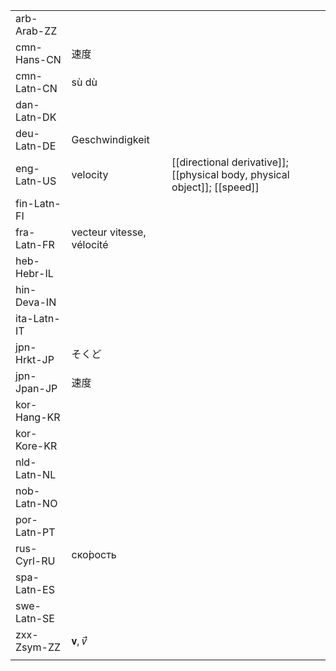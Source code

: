 | | | |
|-|-|-|
| arb-Arab-ZZ |  |  |
| cmn-Hans-CN | 速度 |  |
| cmn-Latn-CN | sù dù |  |
| dan-Latn-DK |  |  |
| deu-Latn-DE | Geschwindigkeit |  |
| eng-Latn-US | velocity | [[directional derivative]]; [[physical body, physical object]]; [[speed]] |
| fin-Latn-FI |  |  |
| fra-Latn-FR | vecteur vitesse, vélocité |  |
| heb-Hebr-IL |  |  |
| hin-Deva-IN |  |  |
| ita-Latn-IT |  |  |
| jpn-Hrkt-JP | そくど |  |
| jpn-Jpan-JP | 速度 |  |
| kor-Hang-KR |  |  |
| kor-Kore-KR |  |  |
| nld-Latn-NL |  |  |
| nob-Latn-NO |  |  |
| por-Latn-PT |  |  |
| rus-Cyrl-RU | ско́рость |  |
| spa-Latn-ES |  |  |
| swe-Latn-SE |  |  |
| zxx-Zsym-ZZ | 𝐯, 𝑣⃗ |  |
|  |  |  |
